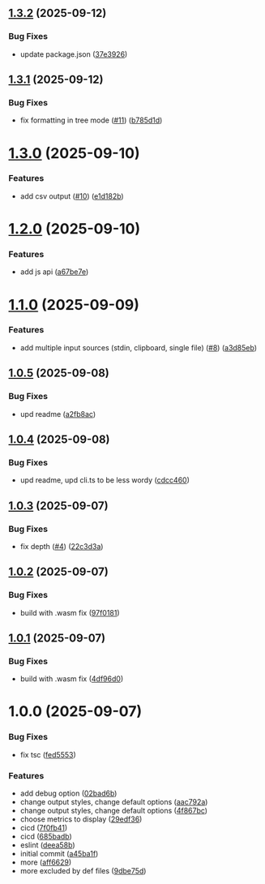 ## [1.3.2](https://github.com/agentinit/contextcalc/compare/v1.3.1...v1.3.2) (2025-09-12)


### Bug Fixes

* update package.json ([37e3926](https://github.com/agentinit/contextcalc/commit/37e392682d8eb9311eb1028a3a090100744d717c))

## [1.3.1](https://github.com/agentinit/contextcalc/compare/v1.3.0...v1.3.1) (2025-09-12)


### Bug Fixes

* fix formatting in tree mode ([#11](https://github.com/agentinit/contextcalc/issues/11)) ([b785d1d](https://github.com/agentinit/contextcalc/commit/b785d1daa16bc2430431d778dada0d3080af2830))

# [1.3.0](https://github.com/agentinit/contextcalc/compare/v1.2.0...v1.3.0) (2025-09-10)


### Features

* add csv output ([#10](https://github.com/agentinit/contextcalc/issues/10)) ([e1d182b](https://github.com/agentinit/contextcalc/commit/e1d182b8f2f8fcc480e576b8f7d27604cd9357e0))

# [1.2.0](https://github.com/agentinit/contextcalc/compare/v1.1.0...v1.2.0) (2025-09-10)


### Features

* add js api ([a67be7e](https://github.com/agentinit/contextcalc/commit/a67be7ec0b718d73150426eb046e541ceb499980))

# [1.1.0](https://github.com/agentinit/contextcalc/compare/v1.0.5...v1.1.0) (2025-09-09)


### Features

* add multiple input sources (stdin, clipboard, single file) ([#8](https://github.com/agentinit/contextcalc/issues/8)) ([a3d85eb](https://github.com/agentinit/contextcalc/commit/a3d85ebba8e73b8c51bad8aec47df0426c2243c8))

## [1.0.5](https://github.com/agentinit/contextcalc/compare/v1.0.4...v1.0.5) (2025-09-08)


### Bug Fixes

* upd readme ([a2fb8ac](https://github.com/agentinit/contextcalc/commit/a2fb8acccb6fb326309917e492f0d531e9df0468))

## [1.0.4](https://github.com/agentinit/contextcalc/compare/v1.0.3...v1.0.4) (2025-09-08)


### Bug Fixes

* upd readme, upd cli.ts to be less wordy ([cdcc460](https://github.com/agentinit/contextcalc/commit/cdcc46041afac40ff5b77f28fd9d5452fa3096d6))

## [1.0.3](https://github.com/agentinit/contextcalc/compare/v1.0.2...v1.0.3) (2025-09-07)


### Bug Fixes

* fix depth ([#4](https://github.com/agentinit/contextcalc/issues/4)) ([22c3d3a](https://github.com/agentinit/contextcalc/commit/22c3d3a5da85b958c1a67d8532cbfa93e2fd7138))

## [1.0.2](https://github.com/agentinit/contextcalc/compare/v1.0.1...v1.0.2) (2025-09-07)


### Bug Fixes

* build with .wasm fix ([97f0181](https://github.com/agentinit/contextcalc/commit/97f01819961a7bfeba98b6aa35bf9a675c629d85))

## [1.0.1](https://github.com/agentinit/contextcalc/compare/v1.0.0...v1.0.1) (2025-09-07)


### Bug Fixes

* build with .wasm fix ([4df96d0](https://github.com/agentinit/contextcalc/commit/4df96d01ae7590c4c9b9f80fb5fe29f8a7b4472e))

# 1.0.0 (2025-09-07)


### Bug Fixes

* fix tsc ([fed5553](https://github.com/agentinit/contextcalc/commit/fed5553bbe06d56c5cca64a068f225d526d03f2a))


### Features

* add debug option ([02bad6b](https://github.com/agentinit/contextcalc/commit/02bad6b0cb1cf51af97a159ff7bb41dd8892a39a))
* change output styles, change default options ([aac792a](https://github.com/agentinit/contextcalc/commit/aac792a44fcbca466f23256a4593ae1aec702e8c))
* change output styles, change default options ([4f867bc](https://github.com/agentinit/contextcalc/commit/4f867bce28c9789ef49427d869b0ddeb9dc12bea))
* choose metrics to display ([29edf36](https://github.com/agentinit/contextcalc/commit/29edf36c188b7fa980916d010782d3f79750c640))
* cicd ([7f0fb41](https://github.com/agentinit/contextcalc/commit/7f0fb414677d2aeeed15adac2600a2f88722d77a))
* cicd ([685badb](https://github.com/agentinit/contextcalc/commit/685badbb023e8d314504a900614c3820a958be32))
* eslint ([deea58b](https://github.com/agentinit/contextcalc/commit/deea58b51b34086b171e8c29a16626161651f28c))
* initial commit ([a45ba1f](https://github.com/agentinit/contextcalc/commit/a45ba1f756bdc7ecc1df90571031245c0087021e))
* more ([aff6629](https://github.com/agentinit/contextcalc/commit/aff6629f53b5f7ce3d3ef616aab24973223b7192))
* more excluded by def files ([9dbe75d](https://github.com/agentinit/contextcalc/commit/9dbe75d1a3c9f6d9039a36d34e018d90ed651877))
